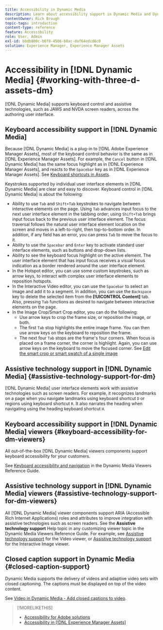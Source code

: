 ```yaml
---
title: Accessibility in Dynamic Media
description: Learn about accessibility support in Dynamic Media and Dynamic Media Viewers.
contentOwner: Rick Brough
topic-tags: introduction
content-type: reference
feature: Accessibility
role: User, Admin
exl-id: bbdb800c-b6f8-4506-b8ac-daf64edcd6c0
solution: Experience Manager, Experience Manager Assets
---
```

# Accessibility in [!DNL Dynamic Media] {#working-with-three-d-assets-dm}

[!DNL Dynamic Media] supports keyboard control and assistive technologies, such as JAWS and NVDA screen readers, across the authoring user interface.

## Keyboard accessibility support in [!DNL Dynamic Media]

Because [!DNL Dynamic Media] is a plug-in to [!DNL Adobe Experience Manager Assets], most of the keyboard control behavior is the same as in [!DNL Experience Manager Assets]. For example, the `Cancel` button in [!DNL Dynamic Media] has the same focus highlight as in [!DNL Experience Manager Assets], and reacts to the `Spacebar` key as in [!DNL Experience Manager Assets]. See [Keyboard shortcuts in Assets](/help/assets/accessibility.md#keyboard-shortcuts).

Keystrokes supported by individual user interface elements in [!DNL Dynamic Media] are clear and easy to discover. Keyboard control in [!DNL Dynamic Media] is about the following:

* Ability to use `Tab` and `Shift+Tab` keystrokes to navigate between interactive elements on the page.
Using `Tab` advances input focus to the next user interface element in the tabbing order; using `Shift+Tab` brings input focus back to the previous user interface element.
The focus traversal follows the natural user interface element location on the screen and moves in a left-to-right, then top-to-bottom order. In addition, if any field has an error, you can press `Tab` to move the focus to it.
* Ability to use the `Spacebar` and `Enter` key to activate standard user interface elements, such as buttons and drop-down lists.
* Ability to see the keyboard focus highlight on the active element. The user interface element that has input focus receives a visual focus indication as a border rendered around the user interface element.
* In the Hotspot editor, you can use some custom keystrokes, such as arrow keys, to interact with complex user interface elements to reposition hotspots.
* In the Interactive Video editor, you can use the `Spacebar` to select an image and add it to a segment. In addition, you can use the `Backspace` key to delete the selected item from the **[!UICONTROL Content]** tab. Also, pressing `Tab` functions as desired to navigate between interactive elements on the page.
* In the Image Crop/Smart Crop editor, you can do the following:
  * Use arrow keys to crop the frame size, or reposition the image, or both.
  * The first `Tab` stop highlights the entire image frame. You can then use arrow keys on the keyboard to reposition the frame.
  * The next four `Tab` stops are the frame's four corners. When focus is placed on a frame corner, the corner is highlight. Again, you can use arrow keys on the keyboard to move the focused corner.
  See [Edit the smart crop or smart swatch of a single image](/help/assets/image-profiles.md#editing-the-smart-crop-or-smart-swatch-of-a-single-image)

<!-- Keyboarding is the same because Dynamic Media is using the same UI library (Coral 3 (AEM 6.5) or Coral Spectrum (in Skyline)) as entire AEM Assets.  -->

<!-- In the Hotspot editor, Dynamic Media lets you use arrow keys to control the position of a hot spot. See [Carousel Banners](/help/assets/dynamic-media/carousel-banners.md#adding-hotspots-or-image-maps-to-an-image-banner) or [Interactive Images](/help/assets/dynamic-media/interactive-images.md#adding-hotspots-to-an-image-banner)  -->

 <!-- I think we should definitely mention this in the DM-specific area of documentation for keyboard support. -->

<!-- I would not get into much of details of specific keyboard support logic of these editors. One of the reasons - chances are that accessibility support will receive Phase2-like attention, with more holistic approach. -->

## Assistive technology support in [!DNL Dynamic Media] {#assistive-technology-support-for-dm}

[!DNL Dynamic Media] user interface elements work with assistive technologies such as screen readers. For example, it recognizes landmarks on a page when you navigate landmarks using keyboard shortcut `D` or regions using keyboard shortcut `R`. It also narrates the heading when navigating using the heading keyboard shortcut `H`.

## Keyboard accessibility support in [!DNL Dynamic Media] viewers {#keyboard-accessibility-for-dm-viewers}

All out-of-the-box [!DNL Dynamic Media] viewers components support keyboard accessibility for your customers.

See [Keyboard accessibility and navigation](https://experienceleague.adobe.com/docs/dynamic-media-developer-resources/library/c-keyboard-accessibility.html) in the Dynamic Media Viewers Reference Guide.

## Assistive technology support in [!DNL Dynamic Media] viewers {#assistive-technology-support-for-dm-viewers}

All [!DNL Dynamic Media] viewer components support ARIA (Accessible Rich Internet Applications) roles and attributes to improve integration with assistive technologies such as screen readers.
See the **Assistive technology support** Help topic in any customizing viewer topic in the Dynamic Media Viewers Reference Guide. For example, see [Assistive technology support](https://experienceleague.adobe.com/docs/dynamic-media-developer-resources/library/viewers-aem-assets-dmc/video/r-html5-video-viewer-20-assistive.html) for the Video viewer, or [Assistive technology support](https://experienceleague.adobe.com/docs/dynamic-media-developer-resources/library/viewers-for-aem-assets-only/interactive-images/c-html5-aem-interactive-image-assistive.html#viewers-for-aem-assets-only) for the Interactive Image viewer.

## Closed caption support in Dynamic Media {#closed-caption-support}

Dynamic Media supports the delivery of videos and adaptive video sets with closed captioning. The captions must be displayed on top of the video content.

See [Video in Dynamic Media - Add closed captions to video](/help/assets/video.md#adding-captions-to-video).

>[!MORELIKETHIS]
>
>* [Accessibility for Adobe solutions](https://www.adobe.com/accessibility.html)
>* [Accessibility in [!DNL Experience Manager Assets]](/help/assets/accessibility.md)
